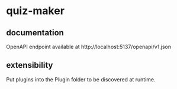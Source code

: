 # quiz-maker

## documentation

OpenAPI endpoint available at http://localhost:5137/openapi/v1.json

## extensibility

Put plugins into the Plugin folder to be discovered at runtime. 
